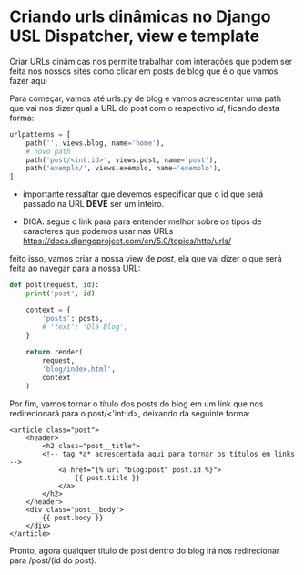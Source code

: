 # Criando urls dinâmicas no Django USL Dispatcher, view e template

Criar URLs dinâmicas nos permite trabalhar com interações que podem ser feita nos nossos sites como clicar em posts de blog que é o que vamos fazer aqui

Para começar, vamos até urls.py de blog e vamos acrescentar uma path que vai nos dizer qual a URL do post com o respectivo *id*, ficando desta forma:

~~~python
urlpatterns = [
    path('', views.blog, name='home'),
    # novo path
    path('post/<int:id>', views.post, name='post'),
    path('exemplo/', views.exemplo, name='exemplo'),
]
~~~
- importante ressaltar que devemos especificar que o id que será passado na URL **DEVE** ser um inteiro.

- DICA: segue o link para para entender melhor sobre os tipos de caracteres que podemos usar nas URLs https://docs.djangoproject.com/en/5.0/topics/http/urls/

feito isso, vamos criar a nossa view de *post*, ela que vai dizer o que será feita ao navegar para a nossa URL:

~~~python
def post(request, id):
    print('post', id)

    context = {
        'posts': posts,
        # 'text': 'Olá Blog',
    }
    
    return render(
        request, 
        'blog/index.html',
        context
    )
~~~

Por fim, vamos tornar o título dos posts do blog em um link que nos redirecionará para o post/<'int:id>, deixando da seguinte forma:

~~~django html
<article class="post">
    <header>
        <h2 class="post__title">
        <!-- tag *a* acrescentada aqui para tornar os títulos em links -->
            <a href="{% url "blog:post" post.id %}">
                {{ post.title }}
            </a>
        </h2>
    </header>
    <div class="post__body">
        {{ post.body }}
    </div>
</article>
~~~

Pronto, agora qualquer título de post dentro do blog irá nos redirecionar para /post/(id do post).